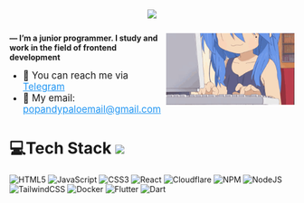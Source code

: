 
<p align="center">
  <h1 align="center" href="https://github.com/DenverCoder1/readme-typing-svg"><img src="https://readme-typing-svg.herokuapp.com?&font=IBM+Plex+Sans&color=blue&size=25&lines=I+love+coding...+++anywhere%2C+anytime!¡" /></h1>
</p>
<img align="right" src="https://github.com/Popandypalo/popandypalo/blob/main/assets/lucky-star-anime.gif" width=45%>
<p><strong> — I’m a junior programmer. I study and work in the field of frontend development</strong></p>
<ul>
    <li style="font-size: 1.2em;">📱 You can reach me via <a href="https://t.me/Popandypalo" style="color: #2196F3;">Telegram</a></li>
    <li style="font-size: 1.2em;">📧 My email: <a href="mailto:popandypaloemail@gmail.com" style="color: #2196F3;">popandypaloemail@gmail.com</a></li>
</ul>




# 💻Tech Stack <img src = "https://media2.giphy.com/media/QssGEmpkyEOhBCb7e1/giphy.gif?cid=ecf05e47a0n3gi1bfqntqmob8g9aid1oyj2wr3ds3mg700bl&rid=giphy.gif" width = 32px> 
![HTML5](https://img.shields.io/badge/html5-%23E34F26.svg?style=for-the-badge&logo=html5&logoColor=white) ![JavaScript](https://img.shields.io/badge/javascript-%23323330.svg?style=for-the-badge&logo=javascript&logoColor=%23F7DF1E) ![CSS3](https://img.shields.io/badge/css3-%231572B6.svg?style=for-the-badge&logo=css3&logoColor=white) ![React](https://img.shields.io/badge/react-%230db7ed.svg?style=for-the-badge&logo=react&logoColor=white) ![Cloudflare](https://img.shields.io/badge/Cloudflare-F38020?style=for-the-badge&logo=Cloudflare&logoColor=white) ![NPM](https://img.shields.io/badge/NPM-%23000000.svg?style=for-the-badge&logo=npm&logoColor=white) ![NodeJS](https://img.shields.io/badge/node.js-6DA55F?style=for-the-badge&logo=node.js&logoColor=white) ![TailwindCSS](https://img.shields.io/badge/tailwindcss-%2338B2AC.svg?style=for-the-badge&logo=tailwind-css&logoColor=white) ![Docker](https://img.shields.io/badge/docker-%230db7ed.svg?style=for-the-badge&logo=docker&logoColor=white) ![Flutter](https://img.shields.io/badge/flutter-%230db7ed.svg?style=for-the-badge&logo=flutter&logoColor=azure) ![Dart](https://img.shields.io/badge/dart-%230db7ed.svg?style=for-the-badge&logo=dart&logoColor=blue)
